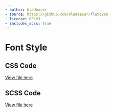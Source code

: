 ```yaml
---
- author: bladeacer
- source: https://github.com/bladeacer/flexcyon
- license: GPLv3
- includes_scss: true
---
```


# Font Style
## CSS Code
[View file here](./font-style.css)

## SCSS Code
[View file here](./font-style.scss)